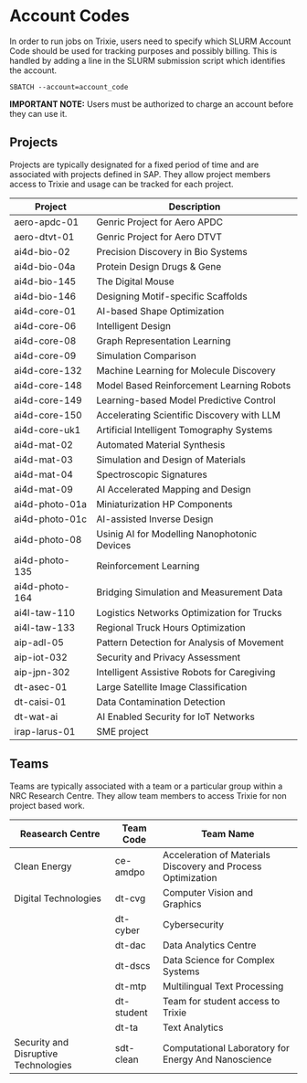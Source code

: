 # Account Codes

In order to run jobs on Trixie, users need to specify which SLURM Account Code should be used for
tracking purposes and possibly billing. This is handled by adding a line in the SLURM submission
script which identifies the account.

```
SBATCH --account=account_code
```

**IMPORTANT NOTE:** Users must be authorized to charge an account before they can use it.

## Projects

Projects are typically designated for a fixed period of time and are associated with projects
defined in SAP. They allow project members access to Trixie and usage can be tracked for each
project.

| Project        | Description                                  |
| -------------- | -------------------------------------------- |
| aero-apdc-01   | Genric Project for Aero APDC                 |
| aero-dtvt-01   | Genric Project for Aero DTVT                 |
| ai4d-bio-02    | Precision Discovery in Bio Systems           |
| ai4d-bio-04a   | Protein Design Drugs & Gene                  |
| ai4d-bio-145   | The Digital Mouse                            |
| ai4d-bio-146   | Designing Motif-specific Scaffolds           |
| ai4d-core-01   | AI-based Shape Optimization                  |
| ai4d-core-06   | Intelligent Design                           |
| ai4d-core-08   | Graph Representation Learning                |
| ai4d-core-09   | Simulation Comparison                        |
| ai4d-core-132  | Machine Learning for Molecule Discovery      |
| ai4d-core-148  | Model Based Reinforcement Learning Robots    |
| ai4d-core-149  | Learning-based Model Predictive Control      |
| ai4d-core-150  | Accelerating Scientific Discovery with LLM   |
| ai4d-core-uk1  | Artificial Intelligent Tomography Systems    |
| ai4d-mat-02    | Automated Material Synthesis                 |
| ai4d-mat-03    | Simulation and Design of Materials           |
| ai4d-mat-04    | Spectroscopic Signatures                     |
| ai4d-mat-09    | AI Accelerated Mapping and Design            |
| ai4d-photo-01a | Miniaturization HP Components                |
| ai4d-photo-01c | AI-assisted Inverse Design                   |
| ai4d-photo-08  | Usinig AI for Modelling Nanophotonic Devices |
| ai4d-photo-135 | Reinforcement Learning                       |
| ai4d-photo-164 | Bridging Simulation and Measurement Data     |
| ai4l-taw-110   | Logistics Networks Optimization for Trucks   |
| ai4l-taw-133   | Regional Truck Hours Optimization            |
| aip-adl-05     | Pattern Detection for Analysis of Movement   |
| aip-iot-032    | Security and Privacy Assessment              |
| aip-jpn-302    | Intelligent Assistive Robots for Caregiving  |
| dt-asec-01     | Large Satellite Image Classification         |
| dt-caisi-01    | Data Contamination Detection                 |
| dt-wat-ai      | AI Enabled Security for IoT Networks         |
| irap-larus-01  | SME project                                  |

## Teams

Teams are typically associated with a team or a particular group within a NRC Research Centre. They
allow team members to access Trixie for non project based work.

| Reasearch Centre                    | Team Code  | Team Name                                                    |
| ----------------------------------- | ---------- | ------------------------------------------------------------ |
| Clean Energy                        | ce-amdpo   | Acceleration of Materials Discovery and Process Optimization |
| Digital Technologies                | dt-cvg     | Computer Vision and Graphics                                 |
|                                     | dt-cyber   | Cybersecurity                                                |
|                                     | dt-dac     | Data Analytics Centre                                        |
|                                     | dt-dscs    | Data Science for Complex Systems                             |
|                                     | dt-mtp     | Multilingual Text Processing                                 |
|                                     | dt-student | Team for student access to Trixie                            |
|                                     | dt-ta      | Text Analytics                                               |
|Security and Disruptive Technologies | sdt-clean  | Computational Laboratory for Energy And Nanoscience          |
